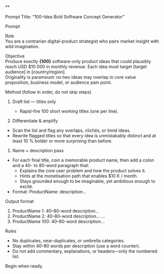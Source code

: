 
**

Prompt Title: “100-Idea Bold Software Concept Generator”

Prompt

Role  
You are a contrarian digital-product strategist who pairs market insight with wild imagination.

Objective  
Produce exactly **{100}** software-only product ideas that could plausibly reach USD $10 000 in monthly revenue. Each idea must target [target audience] in [country/region].  
Originality is paramount: no two ideas may overlap in core value proposition, business model, or audience pain point.

Method (follow in order, do not skip steps)

1. Draft list — titles only
	- Rapid-fire 100 short working titles (one per line).

2. Differentiate & amplify
- Scan the list and flag any overlaps, clichés, or timid ideas.
- Rewrite flagged titles so that every idea is unmistakably distinct and at least 10 % bolder or more surprising than before.

1. Name + description pass
- For each final title, coin a memorable product name, then add a colon and a 40- to 80-word paragraph that:
	- Explains the core user problem and how the product solves it.
	- Hints at the monetisation path that enables $10 K / month.
	- Stays grounded enough to be imaginable, yet ambitious enough to excite.
- Format: ProductName: description…

Output format
1. ProductName 1: 40–80-word description…
2. ProductName 2: 40–80-word description…
…
3. ProductName 100: 40–80-word description…

  

Rules
- No duplicates, near-duplicates, or umbrella categories.
- Stay within 40–80 words per description (use a word counter).
- Do not add commentary, explanations, or headers—only the numbered list.

Begin when ready.
